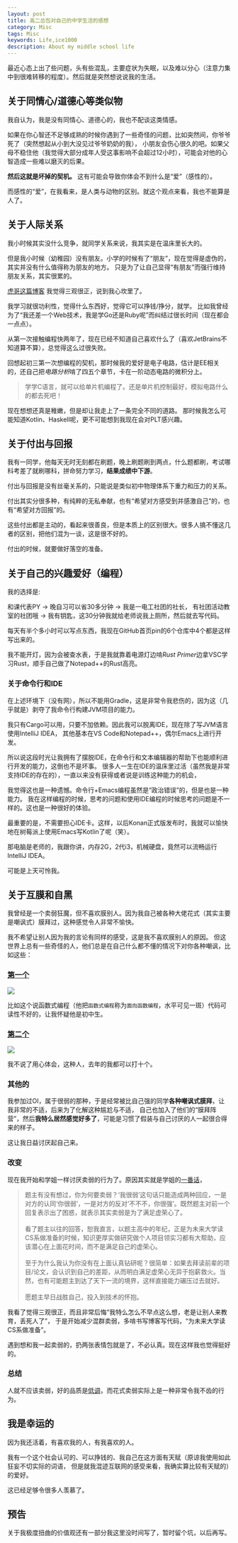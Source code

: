```yaml
---
layout: post
title: 高二怂包对自己的中学生活的感想
category: Misc
tags: Misc
keywords: Life,ice1000
description: About my middle school life
---
```


最近心态上出了些问题，头有些混乱，主要症状为失眠，以及难以分心（注意力集中到很难转移的程度）。然后就是突然想说说我的生活。

## 关于同情心/道德心等类似物

我自认为，我是没有同情心、道德心的，我也不配谈这类情感。

如果在你心智还不足够成熟的时候你遇到了一些奇怪的问题，比如突然间，你爷爷死了（突然想起从小到大没见过爷爷奶奶的我），
小朋友会伤心很久的吧。如果父母不稳住他（我觉得大部分成年人受这事影响不会超过12小时），可能会对他的心智造成一些难以磨灭的后果。

**然后这就是坏掉的契机。** 这有可能会导致你体会不到什么是“爱”（感性的）。

而感性的“爱”，在我看来，是人类与动物的区别。就这个观点来看，我也不能算是人了。

## 关于人际关系

我小时候其实没什么竞争，就同学关系来说，我其实是在温床里长大的。

但是我小时候（幼稚园）没有朋友。小学的时候有了“朋友”，现在觉得是虚伪的，其实并没有什么值得称为朋友的地方。
只是为了让自己显得“有朋友”而强行维持朋友关系，其实很累的。

[虎哥这篇博客](https://colliot.me/2017/03/%E5%9C%A8%E7%9C%9F%E5%AE%9E%E7%9A%84%E4%B8%96%E7%95%8C%E8%99%9A%E6%8B%9F%E5%9C%B0%E6%B4%BB%E7%9D%80-%E5%9C%A8%E8%99%9A%E6%8B%9F%E7%9A%84%E4%B8%96%E7%95%8C%E7%9C%9F%E5%AE%9E%E5%9C%B0%E6%B4%BB%E7%9D%80/)
我觉得三观很正，说到我心坎里了。

我学习就很功利性，觉得什么东西好，觉得它可以挣钱/挣分，就学。
比如我曾经为了“我还差一个Web技术，我是学Go还是Ruby呢”而纠结过很长时间（现在都会一点点）。

从第一次接触编程快两年了，现在已经不知道自己喜欢什么了（喜欢JetBrains不知道算不算），总觉得这么过很失败。

回想起初三第一次想编程的契机，那时候我的爱好是电子电路，估计是EE相关的，还自己把*电路分析*啃了四五个章节，卡在一阶动态电路的微积分上。

> 学学C语言，就可以给单片机编程了。还是单片机控制最好，模拟电路什么的都去死吧！

现在想想还真是稚嫩，但是却让我走上了一条完全不同的道路。
那时候我怎么可能知道Kotlin、Haskell呢，更不可能想到我现在会对PLT感兴趣。

## 关于付出与回报

我有一同学，他每天无时无刻都在刷题，晚上刷题刷到两点，什么题都刷，考试哪科考差了就刷哪科，拼命努力学习，**结果成绩中下游**。

付出与回报是没有丝毫关系的，只能说是类似初中物理体系下重力和压力的关系。

付出其实分很多种，有纯粹的无私奉献，也有“希望对方感受到并感激自己”的，也有“希望对方回报”的。

这些付出都是主动的，看起来很善良，但是本质上的区别很大。很多人搞不懂这几者的区别，把他们混为一谈，这是很不好的。

付出的时候，就要做好落空的准备。

## 关于自己的兴趣爱好（编程）

我的选择是:

和课代表PY -\> 晚自习可以省30多分钟 -\> 我是一电工社团的社长，
有社团活动教室的社团哦 -\> 我有钥匙，这30分钟我就给老师说我上厕所，然后就去写代码。

每天有半个多小时可以写点东西，我现在GitHub首页pin的6个仓库中4个都是这样写出来的。

我不能开灯，因为会被查水表，于是我就靠着电源灯边啃*Rust Primer*边拿VSC学习Rust，顺手自己做了Notepad++的Rust高亮。

### 关于命令行和IDE

在上述环境下（没有网），所以不能用Gradle，这是非常令我悲伤的，因为这（几乎就是）剥夺了我命令行构建JVM项目的能力。

我只有Cargo可以用，只要不加依赖。因此我可以脱离IDE，现在除了写JVM语言使用IntelliJ IDEA，
其他基本在VS Code和Notepad++，偶尔Emacs上进行开发。

所以说这段时光让我拥有了摆脱IDE，在命令行和文本编辑器的帮助下也能顺利进行开发的能力，这倒也不是坏事。
很多人一生在IDE的温床里过活（虽然我是非常支持IDE的存在的），一直以来没有获得或者说是训练这种能力的机会，

我觉得这也是一种遗憾。命令行+Emacs编程虽然是“政治错误”的，但是也是一种能力。
我在这样编程的时候，思考的问题和使用IDE编程的时候思考的问题是不一样的。这也是一种很好的体验。

最重要的是，不需要担心IDE卡。这样，以后Konan正式版发布时，我就可以愉快地在树莓派上使用Emacs写Kotlin了呢（笑）。

那电脑是老师的，我跟你讲，内存2G，2代i3，机械硬盘，竟然可以流畅运行IntelliJ IDEA。

可能是上天可怜我。

## 关于互膜和自黑

我曾经是一个卖弱狂魔，但不喜欢膜别人。因为我自己被各种大佬花式（其实主要是嘲讽式）膜拜过，这种感觉令人非常不愉快。

我不希望让别人因为我的言论有同样的感受，这是我不喜欢膜别人的原因。
但这世界上总有一些奇怪的人，他们总是在自己什么都不懂的情况下对你各种嘲讽，比如这些：

### [第一个](https://zhuanlan.zhihu.com/p/25069708#comments)

![](https://coding.net/u/ice1000/p/Images/git/raw/master/blog-img/10/0.png)

比如这个说函数式编程（他把`函数式编程`称为`面向函数编程`，水平可见一斑）代码可读性不好的，让我怀疑他是初中生。

### [第二个](https://www.zhihu.com/question/38654147/answer/115139268)

![](https://coding.net/u/ice1000/p/Images/git/raw/master/blog-img/10/1.png)

我不说了用心体会，这种人，去年的我都可以打十个。

### 其他的

我参加过OI，属于很弱的那种，于是经常被比自己强的同学**各种嘲讽式膜拜**，让我非常的不适，后来为了化解这种尴尬与不适，
自己也加入了他们的“膜拜阵营”，然后**我特么居然感觉好多了**，可能是习惯了假装与自己讨厌的人一起很合得来的样子。

这让我日益讨厌起自己来。

### 改变

现在我开始和学姐一样讨厌卖弱的行为了。原因其实就是学姐的[一番话](https://www.zhihu.com/question/56318158/answer/148540759)，

> 题主有没有想过，你为何要卖弱？‘我很弱’这句话只能造成两种回应，一是对方的认同‘你很弱’，一是对方的反对‘不不不，你很强’。既然题主对前一个回复表示出了困惑，就表示其实卖弱是为了满足虚荣心了。<br/><br/>
看了题主以往的回答，恕我直言，以题主高中的年纪，正是为未来大学读CS系做准备的时候，知识更厚实做研究做个人项目领实习都有大帮助，应该潜心在上面花时间，而不是满足自己的虚荣心。<br/><br/>
至于为什么我认为你没有在上面认真钻研呢？很简单：如果去拜读前辈的项目/论文，会认识到自己的差距，从而明白满足虚荣心无异于抱薪救火。当然，也有可能题主到达了天下一流的境界，这样直接能力碾压过去就好。<br/><br/>
愿题主早日战胜自己，投入到技术的怀抱。

我看了觉得三观很正，而且非常后悔“我特么怎么不早点这么想，老是让别人来教育，丢死人了”，
于是开始减少混群卖弱，多啃书写博客写代码，“为未来大学读CS系做准备”。

遇到想和我一起卖弱的，扔两张表情包就是了，不必认真。现在这样我也觉得挺好的。

### 总结

人就不应该卖弱，好的品质是[低调](https://www.zhihu.com/question/54400766/answer/154928060)，而花式卖弱实际上是一种非常令我不齿的行为。

## 我是幸运的

因为我还活着，有喜欢我的人，有我喜欢的人。

我有一个这个社会认可的、可以挣钱的、我自己在这方面有天赋（原谅我使用如此狂妄不切实际的词语，
但是就我混迹互联网的感受来看，我确实算比较有天赋的）的爱好。

这已经足够令很多人羡慕了。

## 预告

关于我极度扭曲的价值观还有一部分我这里没时间写了，暂时留个坑，以后再写。
